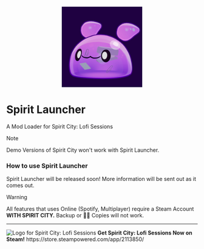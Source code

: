 <p align="center">
    <img src="https://raw.githubusercontent.com/SpiritLauncher/.github/main/Assets/goopii.jpg" alt="A Purple Goopii. Logo for Spirit Launcher." width="212" height="212">
</p>

# Spirit Launcher
A Mod Loader for Spirit City: Lofi Sessions
> [!NOTE]  
> Demo Versions of Spirit City won't work with Spirit Launcher.

### How to use Spirit Launcher
Spirit Launcher will be released soon! More information will be sent out as it comes out.

> [!WARNING]  
> All features that uses Online (Spotify, Multiplayer) require a Steam Account **WITH SPIRIT CITY.** Backup or 🏴‍☠️ Copies will not work.
------------
<img src="https://mooncubegames.com/wp-content/uploads/2024/01/HeaderCapsule.png" alt="Logo for Spirit City: Lofi Sessions">
<b>Get Spirit City: Lofi Sessions Now on Steam!</b> https://store.steampowered.com/app/2113850/

